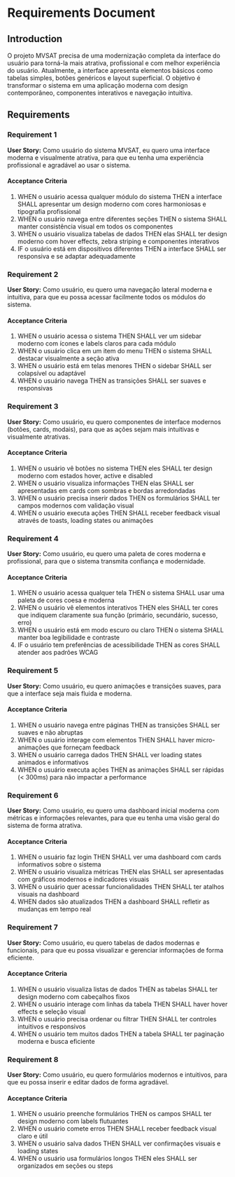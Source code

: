 # Requirements Document

## Introduction

O projeto MVSAT precisa de uma modernização completa da interface do usuário para torná-la mais atrativa, profissional e com melhor experiência do usuário. Atualmente, a interface apresenta elementos básicos como tabelas simples, botões genéricos e layout superficial. O objetivo é transformar o sistema em uma aplicação moderna com design contemporâneo, componentes interativos e navegação intuitiva.

## Requirements

### Requirement 1

**User Story:** Como usuário do sistema MVSAT, eu quero uma interface moderna e visualmente atrativa, para que eu tenha uma experiência profissional e agradável ao usar o sistema.

#### Acceptance Criteria

1. WHEN o usuário acessa qualquer módulo do sistema THEN a interface SHALL apresentar um design moderno com cores harmoniosas e tipografia profissional
2. WHEN o usuário navega entre diferentes seções THEN o sistema SHALL manter consistência visual em todos os componentes
3. WHEN o usuário visualiza tabelas de dados THEN elas SHALL ter design moderno com hover effects, zebra striping e componentes interativos
4. IF o usuário está em dispositivos diferentes THEN a interface SHALL ser responsiva e se adaptar adequadamente

### Requirement 2

**User Story:** Como usuário, eu quero uma navegação lateral moderna e intuitiva, para que eu possa acessar facilmente todos os módulos do sistema.

#### Acceptance Criteria

1. WHEN o usuário acessa o sistema THEN SHALL ver um sidebar moderno com ícones e labels claros para cada módulo
2. WHEN o usuário clica em um item do menu THEN o sistema SHALL destacar visualmente a seção ativa
3. WHEN o usuário está em telas menores THEN o sidebar SHALL ser colapsível ou adaptável
4. WHEN o usuário navega THEN as transições SHALL ser suaves e responsivas

### Requirement 3

**User Story:** Como usuário, eu quero componentes de interface modernos (botões, cards, modais), para que as ações sejam mais intuitivas e visualmente atrativas.

#### Acceptance Criteria

1. WHEN o usuário vê botões no sistema THEN eles SHALL ter design moderno com estados hover, active e disabled
2. WHEN o usuário visualiza informações THEN elas SHALL ser apresentadas em cards com sombras e bordas arredondadas
3. WHEN o usuário precisa inserir dados THEN os formulários SHALL ter campos modernos com validação visual
4. WHEN o usuário executa ações THEN SHALL receber feedback visual através de toasts, loading states ou animações

### Requirement 4

**User Story:** Como usuário, eu quero uma paleta de cores moderna e profissional, para que o sistema transmita confiança e modernidade.

#### Acceptance Criteria

1. WHEN o usuário acessa qualquer tela THEN o sistema SHALL usar uma paleta de cores coesa e moderna
2. WHEN o usuário vê elementos interativos THEN eles SHALL ter cores que indiquem claramente sua função (primário, secundário, sucesso, erro)
3. WHEN o usuário está em modo escuro ou claro THEN o sistema SHALL manter boa legibilidade e contraste
4. IF o usuário tem preferências de acessibilidade THEN as cores SHALL atender aos padrões WCAG

### Requirement 5

**User Story:** Como usuário, eu quero animações e transições suaves, para que a interface seja mais fluida e moderna.

#### Acceptance Criteria

1. WHEN o usuário navega entre páginas THEN as transições SHALL ser suaves e não abruptas
2. WHEN o usuário interage com elementos THEN SHALL haver micro-animações que forneçam feedback
3. WHEN o usuário carrega dados THEN SHALL ver loading states animados e informativos
4. WHEN o usuário executa ações THEN as animações SHALL ser rápidas (< 300ms) para não impactar a performance

### Requirement 6

**User Story:** Como usuário, eu quero uma dashboard inicial moderna com métricas e informações relevantes, para que eu tenha uma visão geral do sistema de forma atrativa.

#### Acceptance Criteria

1. WHEN o usuário faz login THEN SHALL ver uma dashboard com cards informativos sobre o sistema
2. WHEN o usuário visualiza métricas THEN elas SHALL ser apresentadas com gráficos modernos e indicadores visuais
3. WHEN o usuário quer acessar funcionalidades THEN SHALL ter atalhos visuais na dashboard
4. WHEN dados são atualizados THEN a dashboard SHALL refletir as mudanças em tempo real

### Requirement 7

**User Story:** Como usuário, eu quero tabelas de dados modernas e funcionais, para que eu possa visualizar e gerenciar informações de forma eficiente.

#### Acceptance Criteria

1. WHEN o usuário visualiza listas de dados THEN as tabelas SHALL ter design moderno com cabeçalhos fixos
2. WHEN o usuário interage com linhas da tabela THEN SHALL haver hover effects e seleção visual
3. WHEN o usuário precisa ordenar ou filtrar THEN SHALL ter controles intuitivos e responsivos
4. WHEN o usuário tem muitos dados THEN a tabela SHALL ter paginação moderna e busca eficiente

### Requirement 8

**User Story:** Como usuário, eu quero formulários modernos e intuitivos, para que eu possa inserir e editar dados de forma agradável.

#### Acceptance Criteria

1. WHEN o usuário preenche formulários THEN os campos SHALL ter design moderno com labels flutuantes
2. WHEN o usuário comete erros THEN SHALL receber feedback visual claro e útil
3. WHEN o usuário salva dados THEN SHALL ver confirmações visuais e loading states
4. WHEN o usuário usa formulários longos THEN eles SHALL ser organizados em seções ou steps